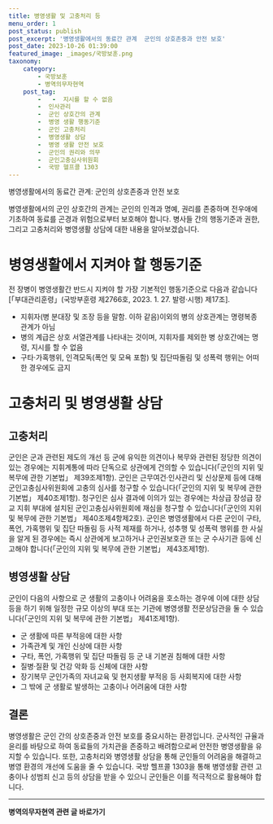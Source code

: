 ```yaml
---
title: 병영생활 및 고충처리 등 
menu_order: 1
post_status: publish
post_excerpt: '병영생활에서의 동료간 관계  군인의 상호존중과 안전 보호'
post_date: 2023-10-26 01:39:00
featured_image: _images/국방보훈.png
taxonomy:
    category:
        - 국방보훈
        - 병역의무자현역
    post_tag:
        -   -  지시를 할 수 없음
        -  인사관리
        -  군인 상호간의 관계
        -  병영 생활 행동기준
        -  군인 고충처리
        -  병영생활 상담
        -  병영 생활 안전 보호
        -  군인의 권리와 의무
        -  군인고충심사위원회
        -  국방 헬프콜 1303
---
```


병영생활에서의 동료간 관계: 군인의 상호존중과 안전 보호

병영생활에서의 군인 상호간의 관계는 군인의 인격과 명예, 권리를 존중하며 전우애에 기초하여 동료를 곤경과 위험으로부터 보호해야 합니다. 병사들 간의 행동기준과 권한, 그리고 고충처리와 병영생활 상담에 대한 내용을 알아보겠습니다.

#   병영생활에서 지켜야 할 행동기준

전 장병이 병영생활간 반드시 지켜야 할 가장 기본적인 행동기준으로 다음과 같습니다[「부대관리훈령」(국방부훈령 제2766호, 2023. 1. 27. 발령·시행) 제17조].

- 지휘자(병 분대장 및 조장 등을 말함. 이하 같음)이외의 병의 상호관계는 명령복종 관계가 아님
- 병의 계급은 상호 서열관계를 나타내는 것이며, 지휘자를 제외한 병 상호간에는 명령, 지시를 할 수 없음
- 구타·가혹행위, 인격모독(폭언 및 모욕 포함) 및 집단따돌림 및 성폭력 행위는 어떠한 경우에도 금지

#   고충처리 및 병영생활 상담

## 고충처리
군인은 군과 관련된 제도의 개선 등 군에 유익한 의견이나 복무와 관련된 정당한 의견이 있는 경우에는 지휘계통에 따라 단독으로 상관에게 건의할 수 있습니다(「군인의 지위 및 복무에 관한 기본법」 제39조제1항).
군인은 근무여건·인사관리 및 신상문제 등에 대해 군인고충심사위원회에 고충의 심사를 청구할 수 있습니다(「군인의 지위 및 복무에 관한 기본법」 제40조제1항).
청구인은 심사 결과에 이의가 있는 경우에는 차상급 장성급 장교 지휘 부대에 설치된 군인고충심사위원회에 재심을 청구할 수 있습니다(「군인의 지위 및 복무에 관한 기본법」 제40조제4항제2호).
군인은 병영생활에서 다른 군인이 구타, 폭언, 가혹행위 및 집단 따돌림 등 사적 제재를 하거나, 성추행 및 성폭력 행위를 한 사실을 알게 된 경우에는 즉시 상관에게 보고하거나 군인권보호관 또는 군 수사기관 등에 신고해야 합니다(「군인의 지위 및 복무에 관한 기본법」 제43조제1항).

## 병영생활 상담
군인이 다음의 사항으로 군 생활의 고충이나 어려움을 호소하는 경우에 이에 대한 상담 등을 하기 위해 일정한 규모 이상의 부대 또는 기관에 병영생활 전문상담관을 둘 수 있습니다(「군인의 지위 및 복무에 관한 기본법」 제41조제1항).

- 군 생활에 따른 부적응에 대한 사항
- 가족관계 및 개인 신상에 대한 사항
- 구타, 폭언, 가혹행위 및 집단 따돌림 등 군 내 기본권 침해에 대한 사항
- 질병·질환 및 건강 악화 등 신체에 대한 사항
- 장기복무 군인가족의 자녀교육 및 현지생활 부적응 등 사회복지에 대한 사항
- 그 밖에 군 생활로 발생하는 고충이나 어려움에 대한 사항

## 결론

병영생활은 군인 간의 상호존중과 안전 보호를 중요시하는 환경입니다. 군사적인 규율과 윤리를 바탕으로 하여 동료들의 가치관을 존중하고 배려함으로써 안전한 병영생활을 유지할 수 있습니다. 또한, 고충처리와 병영생활 상담을 통해 군인들의 어려움을 해결하고 병영 환경의 개선에 도움을 줄 수 있습니다. 국방 헬프콜 1303을 통해 병영생활 관련 고충이나 성범죄 신고 등의 상담을 받을 수 있으니 군인들은 이를 적극적으로 활용해야 합니다.
<!-- wp:separator -->
<hr class="wp-block-separator has-alpha-channel-opacity"/>
<!-- /wp:separator -->

<!-- wp:group {"backgroundColor":"base","layout":{"type":"constrained"}} -->
<div class="wp-block-group has-base-background-color has-background"><!-- wp:paragraph {"align":"center","fontSize":"medium"} -->
<p class="has-text-align-center has-large-font-size"><strong>병역의무자현역 관련 글 바로가기</strong></p>
<!-- /wp:paragraph -->


<!-- wp:latest-posts {"categories":[{"id":9912,"count":19,"description":"","link":"https://uknowlaw.com/category/%eb%b3%91%ec%97%ad%ec%9d%98%eb%ac%b4%ec%9e%90%ed%98%84%ec%97%ad/","name":"병역의무자현역","slug":"병역의무자현역","taxonomy":"category","parent":0,"meta":[],"_links":{"self":[{"href":"https://uknowlaw.com/wp-json/wp/v2/categories/9912"}],"collection":[{"href":"https://uknowlaw.com/wp-json/wp/v2/categories"}],"about":[{"href":"https://uknowlaw.com/wp-json/wp/v2/taxonomies/category"}],"wp:post_type":[{"href":"https://uknowlaw.com/wp-json/wp/v2/posts?categories=9912"}],"curies":[{"name":"wp","href":"https://api.w.org/{rel}","templated":true}]}}],"postsToShow":100,"excerptLength":28,"postLayout":"grid","columns":2,"featuredImageAlign":"left","featuredImageSizeSlug":"large","fontSize":18px} /--></div>
<!-- /wp:group -->